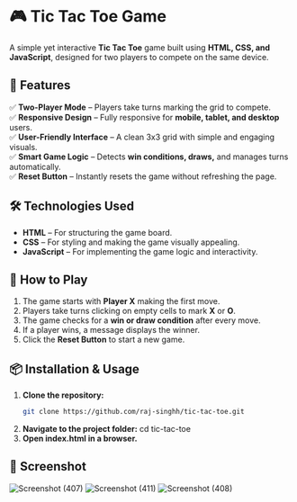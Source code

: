 # 🎮 Tic Tac Toe Game  

A simple yet interactive **Tic Tac Toe** game built using **HTML, CSS, and JavaScript**, designed for two players to compete on the same device.  

## 🚀 Features   

✅ **Two-Player Mode** – Players take turns marking the grid to compete.  
✅ **Responsive Design** – Fully responsive for **mobile, tablet, and desktop** users.   
✅ **User-Friendly Interface** – A clean 3x3 grid with simple and engaging visuals.  
✅ **Smart Game Logic** – Detects **win conditions, draws,** and manages turns automatically.  
✅ **Reset Button** – Instantly resets the game without refreshing the page.  

## 🛠️ Technologies Used  

- **HTML** – For structuring the game board.  
- **CSS** – For styling and making the game visually appealing.  
- **JavaScript** – For implementing the game logic and interactivity.  

## 🎯 How to Play  

1. The game starts with **Player X** making the first move.  
2. Players take turns clicking on empty cells to mark **X** or **O**.  
3. The game checks for a **win or draw condition** after every move.  
4. If a player wins, a message displays the winner.  
5. Click the **Reset Button** to start a new game.  

## 📦 Installation & Usage  

1. **Clone the repository:**  
   ```bash
   git clone https://github.com/raj-singhh/tic-tac-toe.git
2. **Navigate to the project folder:**
   cd tic-tac-toe
3.  **Open index.html in a browser.**
   

## 📸 Screenshot  

![Screenshot (407)](https://github.com/user-attachments/assets/ec273529-a92e-4f11-b0f9-f7214a424136)
![Screenshot (411)](https://github.com/user-attachments/assets/dc1aae4d-0e94-4b65-b87c-9d2ea9bb6af6)
![Screenshot (408)](https://github.com/user-attachments/assets/788b8d64-51f3-4cdd-b104-dbdb9735a5ea)
